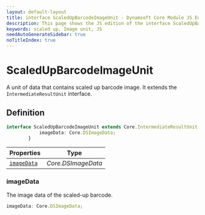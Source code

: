 ```yaml
---
layout: default-layout
title: interface ScaledUpBarcodeImageUnit - Dynamsoft Core Module JS Edition API Reference
description: This page shows the JS edition of the interface ScaledUpBarcodeImageUnit in Dynamsoft Core Module.
keywords: scaled up, Image unit, JS
needAutoGenerateSidebar: true
noTitleIndex: true
---
```


# ScaledUpBarcodeImageUnit

A unit of data that contains scaled up barcode image. It extends the `IntermediateResultUnit` interface.

## Definition

```ts
interface ScaledUpBarcodeImageUnit extends Core.IntermediateResultUnit {
            imageData: Core.DSImageData;
        }
```

| Properties               | Type |
|----------------------|-------------|
| [`imageData`](#imagedata) | *Core.DSImageData* |

### imageData

The image data of the scaled-up barcode.

```ts
imageData: Core.DSImageData;   
```
